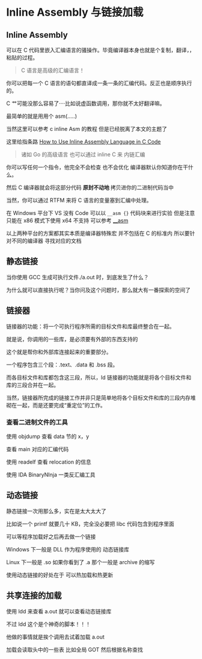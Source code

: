 # Inline Assembly 与链接加载

## Inline Assembly

可以在 C 代码里嵌入汇编语言的骚操作。毕竟编译器本身也就是个复制，翻译，，粘贴的过程。

> C 语言是高级的汇编语言！

你可以把每一个 C 语言的语句都直译成一条一条的汇编代码。反正也是顺序执行的。

C 艹可能没那么容易了····比如说虚函数调用，那你就不太好翻译嘛。

最简单的就是用用个 asm(.....)

当然这里可以参考 c inline Asm 的教程 但是已经脱离了本文的主题了

这里给指条路 [How to Use Inline Assembly Language in C Code](https://dmalcolm.fedorapeople.org/gcc/2015-08-31/rst-experiment/how-to-use-inline-assembly-language-in-c-code.html)

> 诸如 Go 的高级语言 也可以通过 inline C 来 内链汇编

你可以写任何一个指令，他完全不会检查 也不会优化 编译器默认你知道你在干什么。

然后 C 编译器就会将这部分代码 <strong>原封不动地 </strong>拷贝进你的二进制代码当中

当然，你可以通过 RTFM 来将 C 语言的变量塞到汇编中处理。

在 Windows 平台下 VS 没有 Code 可以以 `__asm {}` 代码块来进行实验 但是注意 只能在 x86 模式下使用 x64 不支持 可以参考 [__asm](https://docs.microsoft.com/zh-tw/cpp/assembler/inline/asm?view=msvc-170)

以上两种平台的方案都其实本质是编译器特殊宏 并不包括在 C 的标准内 所以要针对不同的编译器 寻找对应的文档

## 静态链接

当你使用 GCC 生成可执行文件./a.out 时，到底发生了什么？

为什么就可以直接执行呢？当你问及这个问题时，那么就大有一番探索的空间了

## 链接器

链接器的功能：将一个可执行程序所需的目标文件和库最终整合在一起。

就是说，你调用的一些库，是必须要有外部的东西支持的

这个就是帮你和外部库连接起来的重要部分。

一个程序包含三个段：.text、.data 和 .bss 段。

而各目标文件和库都包含这三段，所以，ld 链接器的功能就是将各个目标文件和库的三段合并在一起。

当然，链接器所完成的链接工作并非只是简单地将各个目标文件和库的三段内存堆砌在一起，而是还要完成“重定位”的工作。

### 查看二进制文件的工具

使用 objdump 查看 data 节的 x，y

查看 main 对应的汇编代码

使用 readelf 查看 relocation 的信息

使用 IDA BinaryNInja 一类反汇编工具

## 动态链接

静态链接一次用那么多，实在是太大太大了

比如说一个 printf 就要几十 KB，完全没必要把 libc 代码包含到程序里面

可以等程序加载好之后再去做一个链接

Windows 下一般是 DLL 作为程序使用的 动态链接库

Linux 下一般是 .so 如果你看到了 .a 那个一般是 archive 的缩写

使用动态链接的好处在于 可以热加载和热更新

## 共享连接的加载

使用 ldd 来查看 a.out 就可以查看动态链接库

不过 ldd 这个是个神奇的脚本！！！

他做的事情就是挨个调用去试着加载 a.out

加载会读取头中的一些表 比如全局 GOT 然后根据名称查找
